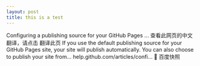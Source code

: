 ```yaml
---
layout: post
title: this is a test
---
```


Configuring a publishing source for your GitHub Pages ...
查看此网页的中文翻译，请点击 翻译此页
If you use the default publishing source for your GitHub Pages site, your site will publish automatically. You can also choose to publish your site from...
help.github.com/articles/confi...

百度快照

